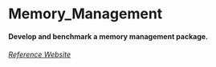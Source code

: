 # Memory_Management
#### Develop and benchmark a memory management package.

###### [Reference Website](https://courses.cs.washington.edu/courses/cse374/17au/hws/hw6.html)
